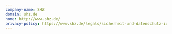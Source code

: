 ```yaml
---
company-name: SHZ
domain: shz.de
home: http://www.shz.de/
privacy-policy: https://www.shz.de/legals/sicherheit-und-datenschutz-id100207.html
---
```




